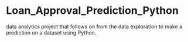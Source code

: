 # Loan_Approval_Prediction_Python
data analytics project that follows on from the data exploration to make a prediction on a dataset using Python.
